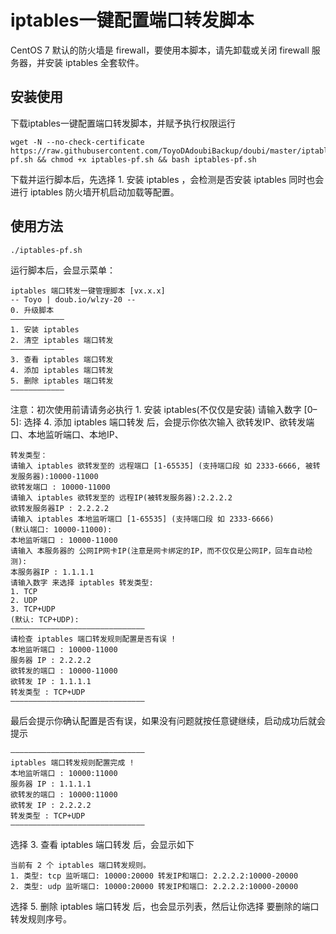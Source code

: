 # iptables一键配置端口转发脚本
CentOS 7 默认的防火墙是 firewall，要使用本脚本，请先卸载或关闭 firewall 服务器，并安装 iptables 全套软件。

## 安装使用
下载iptables一键配置端口转发脚本，并赋予执行权限运行

```
wget -N --no-check-certificate https://raw.githubusercontent.com/ToyoDAdoubiBackup/doubi/master/iptables-pf.sh && chmod +x iptables-pf.sh && bash iptables-pf.sh
```
下载并运行脚本后，先选择  1. 安装 iptables ，会检测是否安装 iptables 同时也会进行 iptables 防火墙开机启动加载等配置。
## 使用方法
```
./iptables-pf.sh
```
运行脚本后，会显示菜单：

```
iptables 端口转发一键管理脚本 [vx.x.x]
-- Toyo | doub.io/wlzy-20 --
0. 升级脚本
————————————
1. 安装 iptables
2. 清空 iptables 端口转发
————————————
3. 查看 iptables 端口转发
4. 添加 iptables 端口转发
5. 删除 iptables 端口转发
————————————
```
注意：初次使用前请请务必执行 1. 安装 iptables(不仅仅是安装)
请输入数字 [0–5]:
选择 4. 添加 iptables 端口转发 后，会提示你依次输入 欲转发IP、欲转发端口、本地监听端口、本地IP、
```
转发类型：
请输入 iptables 欲转发至的 远程端口 [1-65535] (支持端口段 如 2333-6666, 被转发服务器):10000-11000
欲转发端口 : 10000-11000
请输入 iptables 欲转发至的 远程IP(被转发服务器):2.2.2.2
欲转发服务器IP : 2.2.2.2
请输入 iptables 本地监听端口 [1-65535] (支持端口段 如 2333-6666)
(默认端口: 10000-11000):
本地监听端口 : 10000-11000
请输入 本服务器的 公网IP网卡IP(注意是网卡绑定的IP，而不仅仅是公网IP，回车自动检测):
本服务器IP : 1.1.1.1
请输入数字 来选择 iptables 转发类型:
1. TCP
2. UDP
3. TCP+UDP
(默认: TCP+UDP):
——————————————————————————————
请检查 iptables 端口转发规则配置是否有误 !
本地监听端口 : 10000-11000
服务器 IP : 2.2.2.2
欲转发的端口 : 10000-11000
欲转发 IP : 1.1.1.1
转发类型 : TCP+UDP
——————————————————————————————
```
最后会提示你确认配置是否有误，如果没有问题就按任意键继续，启动成功后就会提示
```
——————————————————————————————
iptables 端口转发规则配置完成 !
本地监听端口 : 10000:11000
服务器 IP : 1.1.1.1
欲转发的端口 : 10000:11000
欲转发 IP : 2.2.2.2
转发类型 : TCP+UDP
——————————————————————————————
```
选择 3. 查看 iptables 端口转发 后，会显示如下
```
当前有 2 个 iptables 端口转发规则。
1. 类型: tcp 监听端口: 10000:20000 转发IP和端口: 2.2.2.2:10000-20000
2. 类型: udp 监听端口: 10000:20000 转发IP和端口: 2.2.2.2:10000-20000
```
选择 5. 删除 iptables 端口转发 后，也会显示列表，然后让你选择 要删除的端口转发规则序号。
